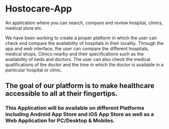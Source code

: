 # Hostocare-App
An application where you can search, compare and review hospital, clinics, medical store etc.

We have been working  to create a proper platform in which the user can check and compare the availability of hospitals in their locality. 
Through the app and web interface, the user can compare the different hospitals, medical shops, Clinics  nearby and their specifications
such as  the availability of beds and doctors. The user can also check the medical qualifications of the doctor and 
the time in which the doctor is available in a particular hospital or clinic.
## The goal of our platform is to make healthcare accessible to all at their fingertips. 

### This Application will be available on different Platforms including Android App Store and iOS App Store as well as a Web Application for PC/Desktop & Mobiles.









